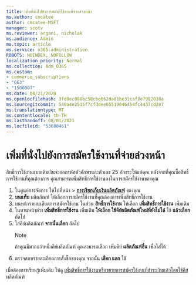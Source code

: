 ```yaml
---
title: เพิ่มที่นั่งไปยังการสมัครใช้งานที่จ่ายล่วงหน้า
ms.author: cmcatee
author: cmcatee-MSFT
manager: scotv
ms.reviewer: argani, nicholak
ms.audience: Admin
ms.topic: article
ms.service: o365-administration
ROBOTS: NOINDEX, NOFOLLOW
localization_priority: Normal
ms.collection: Adm_O365
ms.custom:
- commerce_subscriptions
- "663"
- "1500007"
ms.date: 04/21/2020
ms.openlocfilehash: 3fd9ec088bc58cbe062da01be31caf8e7982038a
ms.sourcegitcommit: 540a4e2515f7cfddee65519046454fc4437cd287
ms.translationtype: MT
ms.contentlocale: th-TH
ms.lasthandoff: 08/01/2021
ms.locfileid: "53680461"
---
```

# <a name="add-seats-to-a-prepaid-subscription"></a>เพิ่มที่นั่งไปยังการสมัครใช้งานที่จ่ายล่วงหน้า

สิทธิ์การใช้งานแบบเติมเงินจะออกรหัสตัวอักษรและตัวเลข 25 อักขระให้แก่คุณ หลังจากที่คุณซื้อสิทธิ์การใช้งานที่คุณต้องการ คุณสามารถเพิ่มสิทธิ์การใช้งานลงในการสมัครใช้งานของคุณ

1. ในศูนย์การจัดการ ให้ไปที่หน้า  >  **[การเรียกเก็บเงินผลิตภัณฑ์](https://go.microsoft.com/fwlink/p/?linkid=842054)** ของคุณ
2. **บนแท็บ** ผลิตภัณฑ์ ให้เลือกการสมัครใช้งานที่คุณต้องการเพิ่มสิทธิ์การใช้งาน
3. บนหน้ารายละเอียดการสมัครใช้งาน ในส่วน **สิทธิ์การใช้งาน** ให้เลือก **เพิ่มสิทธิ์การใช้งาน** เพิ่มเติม
4. ในบานหน้าต่าง **เพิ่มสิทธิ์การใช้งาน** เพิ่มเติม **ให้เลือก ใช้คีย์ผลิตภัณฑ์ใหม่ที่ยังไม่ได้** ใช้ **แล้วเลือก** ถัดไป
5. ใส่คีย์ผลิตภัณฑ์ **จากนั้นเลือก** ถัดไป
    > [!NOTE]
    > ถ้าคุณมีมากกว่าหนึ่งคีย์ผลิตภัณฑ์ คุณสามารถเลือก เพิ่มคีย์ **ผลิตภัณฑ์อื่น** เพื่อใส่ได้
6. ตรวจสอบรายละเอียดการสั่งซื้อของคุณ จากนั้น **เลือก แลก** ใช้

เมื่อต้องการเรียนรู้เพิ่มเติม ให้ดู [เพิ่มสิทธิ์การใช้งานหรือขยายการสมัครใช้งานที่ชําระเงินแล้วโดยใช้คีย์](https://docs.microsoft.com/microsoft-365/commerce/licenses/add-licenses-using-product-key)ผลิตภัณฑ์